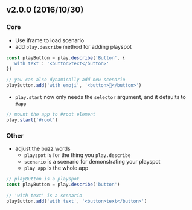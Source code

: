 ## v2.0.0 (2016/10/30)

### Core

- Use iframe to load scenario
- add `play.describe` method for adding playspot

```js
const playButton = play.describe('Button', {
  'with text': '<button>text</button>'
})

// you can also dynamically add new scenario
playButton.add('with emoji', '<button>🌟</button>')
```

- `play.start` now only needs the `selector` argument, and it defaults to `#app`

```js
// mount the app to #root element
play.start('#root')
```

### Other

- adjust the buzz words
  - `playspot` is for the thing you `play.describe`
  - `scenario` is a scenario for demonstrating your playspot
  - `play app` is the whole app

```js
// playButton is a playspot
const playButton = play.describe('button')

// 'with text' is a scenario
playButton.add('with text', '<button>text</button>')
```
